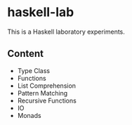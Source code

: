 # haskell-lab

This is a Haskell laboratory experiments.

## Content
* Type Class 
* Functions
* List Comprehension
* Pattern Matching
* Recursive Functions
* IO
* Monads
